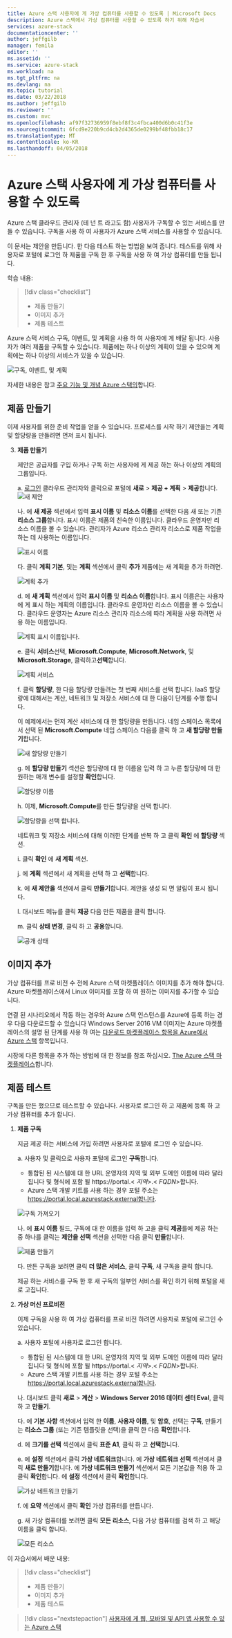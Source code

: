 ```yaml
---
title: Azure 스택 사용자에 게 가상 컴퓨터를 사용할 수 있도록 | Microsoft Docs
description: Azure 스택에서 가상 컴퓨터를 사용할 수 있도록 하기 위해 자습서
services: azure-stack
documentationcenter: ''
author: jeffgilb
manager: femila
editor: ''
ms.assetid: ''
ms.service: azure-stack
ms.workload: na
ms.tgt_pltfrm: na
ms.devlang: na
ms.topic: tutorial
ms.date: 03/22/2018
ms.author: jeffgilb
ms.reviewer: ''
ms.custom: mvc
ms.openlocfilehash: af97f32736959f8ebf8f3c4fbca400d6b0c41f3e
ms.sourcegitcommit: 6fcd9e220b9cd4cb2d4365de0299bf48fbb18c17
ms.translationtype: MT
ms.contentlocale: ko-KR
ms.lasthandoff: 04/05/2018
---
```

# <a name="make-virtual-machines-available-to-your-azure-stack-users"></a>Azure 스택 사용자에 게 가상 컴퓨터를 사용할 수 있도록
Azure 스택 클라우드 관리자 (테 넌 트 라고도 함) 사용자가 구독할 수 있는 서비스를 만들 수 있습니다. 구독을 사용 하 여 사용자가 Azure 스택 서비스를 사용할 수 있습니다.

이 문서는 제안을 만듭니다. 한 다음 테스트 하는 방법을 보여 줍니다. 테스트를 위해 사용자로 포털에 로그인 하 제품을 구독 한 후 구독을 사용 하 여 가상 컴퓨터를 만들 됩니다.

학습 내용:

> [!div class="checklist"]
> * 제품 만들기
> * 이미지 추가
> * 제품 테스트


Azure 스택 서비스 구독, 이벤트, 및 계획을 사용 하 여 사용자에 게 배달 됩니다. 사용자가 여러 제품을 구독할 수 있습니다. 제품에는 하나 이상의 계획이 있을 수 있으며 계획에는 하나 이상의 서비스가 있을 수 있습니다.

![구독, 이벤트, 및 계획](media/azure-stack-key-features/image4.png)

자세한 내용은 참고 [주요 기능 및 개념 Azure 스택의](azure-stack-key-features.md)합니다.

## <a name="create-an-offer"></a>제품 만들기

이제 사용자를 위한 준비 작업을 얻을 수 있습니다. 프로세스를 시작 하기 제안을는 계획 및 할당량을 만들려면 먼저 표시 됩니다.

3. **제품 만들기**

   제안은 공급자를 구입 하거나 구독 하는 사용자에 게 제공 하는 하나 이상의 계획의 그룹입니다.

   a. [로그인](azure-stack-connect-azure-stack.md) 클라우드 관리자와 클릭으로 포털에 **새로** > **제공 + 계획** > **제공**합니다.
   ![새 제안](media/azure-stack-tutorial-tenant-vm/image01.png)

   나. 에 **새 제공** 섹션에서 입력 **표시 이름** 및 **리소스 이름**를 선택한 다음 새 또는 기존 **리소스 그룹**합니다. 표시 이름은 제품의 친숙한 이름입니다. 클라우드 운영자만 리소스 이름을 볼 수 있습니다. 관리자가 Azure 리소스 관리자 리소스로 제품 작업을 하는 데 사용하는 이름입니다.

   ![표시 이름](media/azure-stack-tutorial-tenant-vm/image02.png)

   다. 클릭 **계획 기본**, 및는 **계획** 섹션에서 클릭 **추가** 제품에는 새 계획을 추가 하려면.

   ![계획 추가](media/azure-stack-tutorial-tenant-vm/image03.png)

   d. 에 **새 계획** 섹션에서 입력 **표시 이름** 및 **리소스 이름**합니다. 표시 이름은는 사용자에 게 표시 하는 계획의 이름입니다. 클라우드 운영자만 리소스 이름을 볼 수 있습니다. 클라우드 운영자는 Azure 리소스 관리자 리소스에 따라 계획을 사용 하려면 사용 하는 이름입니다.

   ![계획 표시 이름입니다.](media/azure-stack-tutorial-tenant-vm/image04.png)

   e. 클릭 **서비스**선택, **Microsoft.Compute**, **Microsoft.Network**, 및 **Microsoft.Storage**, 클릭하고**선택**합니다.

   ![계획 서비스](media/azure-stack-tutorial-tenant-vm/image05.png)

   f. 클릭 **할당량**, 한 다음 할당량 만들려는 첫 번째 서비스를 선택 합니다. IaaS 할당량에 대해서는 계산, 네트워크 및 저장소 서비스에 대 한 다음이 단계를 수행 합니다.

   이 예제에서는 먼저 계산 서비스에 대 한 할당량을 만듭니다. 네임 스페이스 목록에서 선택 된 **Microsoft.Compute** 네임 스페이스 다음를 클릭 하 고 **새 할당량 만들기**합니다.
   
   ![새 할당량 만들기](media/azure-stack-tutorial-tenant-vm/image06.png)

   g. 에 **할당량 만들기** 섹션은 할당량에 대 한 이름을 입력 하 고 누른 할당량에 대 한 원하는 매개 변수를 설정할 **확인**합니다.

   ![할당량 이름](media/azure-stack-tutorial-tenant-vm/image07.png)

   h. 이제, **Microsoft.Compute**를 만든 할당량을 선택 합니다.

   ![할당량을 선택 합니다.](media/azure-stack-tutorial-tenant-vm/image08.png)

   네트워크 및 저장소 서비스에 대해 이러한 단계를 반복 하 고 클릭 **확인** 에 **할당량** 섹션.

   i. 클릭 **확인** 에 **새 계획** 섹션.

   j. 에 **계획** 섹션에서 새 계획을 선택 하 고 **선택**합니다.

   k. 에 **새 제안을** 섹션에서 클릭 **만들기**합니다. 제안을 생성 되 면 알림이 표시 됩니다.

   l. 대시보드 메뉴를 클릭 **제공** 다음 만든 제품을 클릭 합니다.

   m. 클릭 **상태 변경**, 클릭 하 고 **공용**합니다.

   ![공개 상태](media/azure-stack-tutorial-tenant-vm/image09.png)

## <a name="add-an-image"></a>이미지 추가

가상 컴퓨터를 프로 비전 수 전에 Azure 스택 마켓플레이스 이미지를 추가 해야 합니다. Azure 마켓플레이스에서 Linux 이미지를 포함 하 여 원하는 이미지를 추가할 수 있습니다.

연결 된 시나리오에서 작동 하는 경우와 Azure 스택 인스턴스를 Azure에 등록 하는 경우 다음 다운로드할 수 있습니다 Windows Server 2016 VM 이미지는 Azure 마켓플레이스의 설명 된 단계를 사용 하 여는 [다운로드 마켓플레이스 항목을 Azure에서 Azure 스택](azure-stack-download-azure-marketplace-item.md) 항목입니다.

시장에 다른 항목을 추가 하는 방법에 대 한 정보를 참조 하십시오. [The Azure 스택 마켓플레이스](azure-stack-marketplace.md)합니다.

## <a name="test-the-offer"></a>제품 테스트

구독을 만든 했으므로 테스트할 수 있습니다. 사용자로 로그인 하 고 제품에 등록 하 고 가상 컴퓨터를 추가 합니다.

1. **제품 구독**

   지금 제공 하는 서비스에 가입 하려면 사용자로 포털에 로그인 수 있습니다.

   a. 사용자 및 클릭으로 사용자 포털에 로그인 **구독**합니다.
   - 통합된 된 시스템에 대 한 URL 운영자의 지역 및 외부 도메인 이름에 따라 달라 집니다 및 형식에 포함 될 https://portal.&lt; *지역*&gt;.&lt; *FQDN*&gt;합니다.
   - Azure 스택 개발 키트를 사용 하는 경우 포털 주소는 https://portal.local.azurestack.external합니다.

   ![구독 가져오기](media/azure-stack-subscribe-plan-provision-vm/image01.png)

   나. 에 **표시 이름** 필드, 구독에 대 한 이름을 입력 하 고을 클릭 **제공**를에 제공 하는 중 하나를 클릭는 **제안을 선택** 섹션을 선택한 다음 클릭  **만들**합니다.

   ![제품 만들기](media/azure-stack-subscribe-plan-provision-vm/image02.png)

   다. 만든 구독을 보려면 클릭 **더 많은 서비스**, 클릭 **구독**, 새 구독을 클릭 합니다.  

   제공 하는 서비스를 구독 한 후 새 구독의 일부인 서비스를 확인 하기 위해 포털을 새로 고칩니다.

2. **가상 머신 프로비전**

   이제 구독을 사용 하 여 가상 컴퓨터를 프로 비전 하려면 사용자로 포털에 로그인 수 있습니다. 

   a. 사용자 포털에 사용자로 로그인 합니다.
      - 통합된 된 시스템에 대 한 URL 운영자의 지역 및 외부 도메인 이름에 따라 달라 집니다 및 형식에 포함 될 https://portal.&lt; *지역*&gt;.&lt; *FQDN*&gt;합니다.
   - Azure 스택 개발 키트를 사용 하는 경우 포털 주소는 https://portal.local.azurestack.external합니다.

   나.  대시보드 클릭 **새로** > **계산** > **Windows Server 2016 데이터 센터 Eval**, 클릭 하 고 **만들기**.

   다. 에 **기본 사항** 섹션에서 입력 한 **이름**, **사용자 이름**, 및 **암호**, 선택는 **구독**, 만들기는 **리소스 그룹** (또는 기존 템플릿을 선택)을 클릭 한 다음 **확인**합니다.

   d. 에 **크기를 선택** 섹션에서 클릭 **표준 A1**, 클릭 하 고 **선택**합니다.  

   e. 에 **설정** 섹션에서 클릭 **가상 네트워크**합니다. 에 **가상 네트워크 선택** 섹션에서 클릭 **새로 만들기**합니다. 에 **가상 네트워크 만들기** 섹션에서 모든 기본값을 적용 하 고 클릭 **확인**합니다. 에 **설정** 섹션에서 클릭 **확인**합니다.

   ![가상 네트워크 만들기](media/azure-stack-provision-vm/image04.png)

   f. 에 **요약** 섹션에서 클릭 **확인** 가상 컴퓨터를 만듭니다.  

   g. 새 가상 컴퓨터를 보려면 클릭 **모든 리소스**, 다음 가상 컴퓨터를 검색 하 고 해당 이름을 클릭 합니다.

    ![모든 리소스](media/azure-stack-provision-vm/image06.png)

이 자습서에서 배운 내용:

> [!div class="checklist"]
> * 제품 만들기
> * 이미지 추가
> * 제품 테스트

> [!div class="nextstepaction"]
> [사용자에 게 웹, 모바일 및 API 앱 사용할 수 있는 Azure 스택](azure-stack-tutorial-app-service.md)